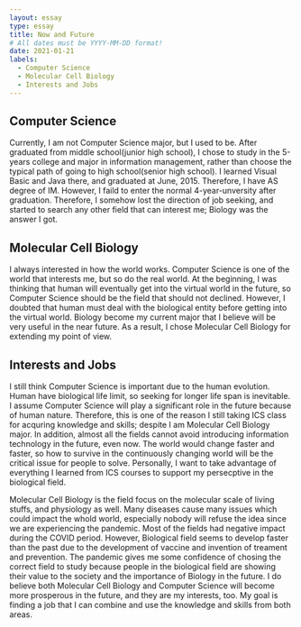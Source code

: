 ```yaml
---
layout: essay
type: essay
title: Now and Future
# All dates must be YYYY-MM-DD format!
date: 2021-01-21
labels:
  - Computer Science
  - Molecular Cell Biology
  - Interests and Jobs
---
```


## Computer Science

Currently, I am not Computer Science major, but I used to be. After graduated from middle school(junior high school), I chose to study in the 5-years college and major in information management, rather than choose the typical path of going to high school(senior high school). I learned Visual Basic and Java there, and graduated at June, 2015. Therefore, I have AS degree of IM. However, I faild to enter the normal 4-year-unversity after graduation. Therefore, I somehow lost the direction of job seeking, and started to search any other field that can interest me; Biology was the answer I got.

## Molecular Cell Biology

I always interested in how the world works. Computer Science is one of the world that interests me, but so do the real world. At the beginning, I was thinking that human will eventually get into the virtual world in the future, so Computer Science should be the field that should not declined. However, I doubted that human must deal with the biological entity before getting into the virtual world. Biology become my current major that I believe will be very useful in the near future. As a result, I chose Molecular Cell Biology for extending my point of view.


## Interests and Jobs

I still think Computer Science is important due to the human evolution. Human have biological life limit, so seeking for longer life span is inevitable. I assume Computer Science will play a significant role in the future because of human nature. Therefore, this is one of the reason I still taking ICS class for acquring knowledge and skills; despite I am Molecular Cell Biology major. In addition, almost all the fields cannot avoid introducing information technology in the future, even now. The world would change faster and faster, so how to survive in the continuously changing world will be the critical issue for people to solve. Personally, I want to take advantage of everything I learned from ICS courses to support my persecptive in the biological field. 

Molecular Cell Biology is the field focus on the molecular scale of living stuffs, and physiology as well. Many diseases cause many issues which could impact the whold world, especially nobody will refuse the idea since we are experiencing the pandemic. Most of the fields had negative impact during the COVID period. However, Biological field seems to develop faster than the past due to the development of vaccine and invention of treament and prevention. The pandemic gives me some confidence of chosing the correct field to study because people in the biological field are showing their value to the society and the importance of Biology in the future. I do believe both Molecular Cell Biology and Computer Science will become more prosperous in the future, and they are my interests, too. My goal is finding a job that I can combine and use the knowledge and skills from both areas.


